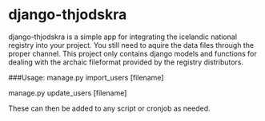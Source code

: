 django-thjodskra
================

django-thjodskra is a simple app for integrating the icelandic national registry into your project.
You still need to aquire the data files through the proper channel. This project only contains django models and functions for dealing with the archaic fileformat provided by the registry distributors.

###Usage:
manage.py import_users [filename]

manage.py update_users [filename]

These can then be added to any script or cronjob as needed.
